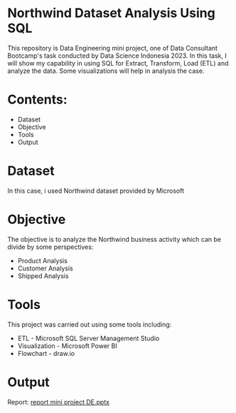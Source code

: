 # Northwind Dataset Analysis Using SQL
This repository is Data Engineering mini project, one of Data Consultant Bootcamp's task conducted by Data Science Indonesia 2023. In this task, I will show my capability in using SQL for Extract, Transform, Load (ETL) and analyze the data. Some visualizations will help in analysis the case.
# Contents:
- Dataset
- Objective
- Tools
- Output
# Dataset
In this case, i used Northwind dataset provided by Microsoft
# Objective
The objective is to analyze the Northwind business activity which can be divide by some perspectives:
- Product Analysis
- Customer Analysis
- Shipped Analysis
# Tools
This project was carried out using some tools including:
- ETL - Microsoft SQL Server Management Studio
- Visualization - Microsoft Power BI
- Flowchart - draw.io
# Output
Report: [report mini project DE.pptx](https://github.com/aseppurnama20/DSLS-Data-Engineer-Case-Study/files/10529942/report.mini.project.DE.pptx)
